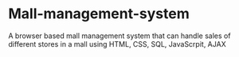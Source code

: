 # Mall-management-system
A browser based mall management system that can handle sales of different stores in a mall using HTML, CSS, SQL, JavaScrpit, AJAX
